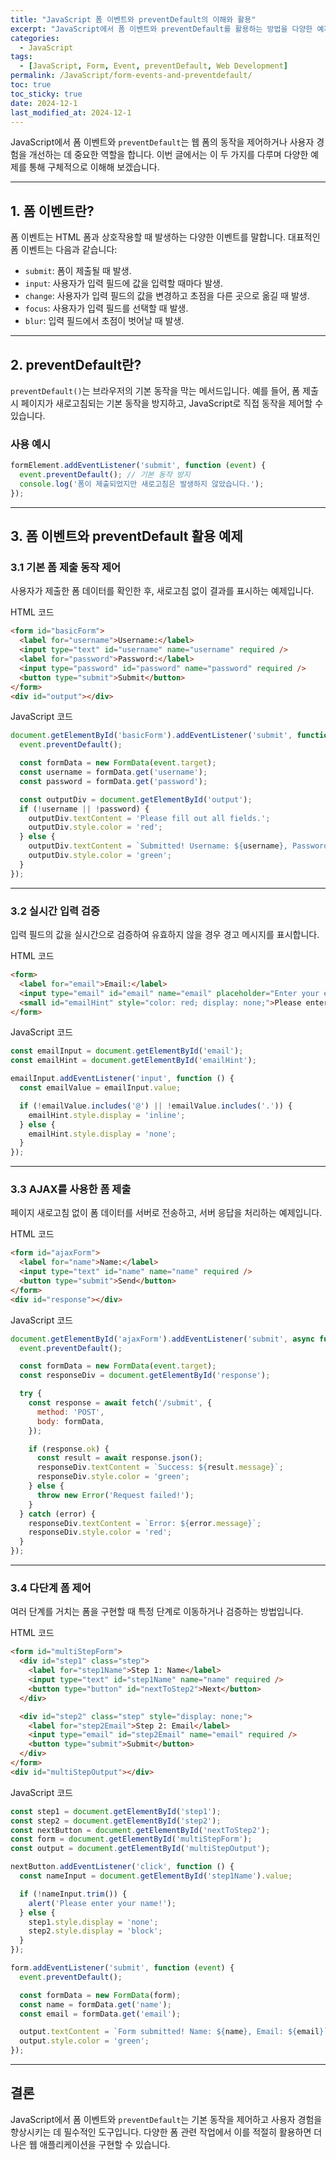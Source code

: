 ```yaml
---
title: "JavaScript 폼 이벤트와 preventDefault의 이해와 활용"
excerpt: "JavaScript에서 폼 이벤트와 preventDefault를 활용하는 방법을 다양한 예제와 함께 알아봅니다."
categories:
  - JavaScript
tags:
  - [JavaScript, Form, Event, preventDefault, Web Development]
permalink: /JavaScript/form-events-and-preventdefault/
toc: true
toc_sticky: true
date: 2024-12-1
last_modified_at: 2024-12-1
---
```


JavaScript에서 폼 이벤트와 `preventDefault`는 웹 폼의 동작을 제어하거나 사용자 경험을 개선하는 데 중요한 역할을 합니다. 이번 글에서는 이 두 가지를 다루며 다양한 예제를 통해 구체적으로 이해해 보겠습니다.

---

## **1. 폼 이벤트란?**
폼 이벤트는 HTML 폼과 상호작용할 때 발생하는 다양한 이벤트를 말합니다. 대표적인 폼 이벤트는 다음과 같습니다:

- `submit`: 폼이 제출될 때 발생.
- `input`: 사용자가 입력 필드에 값을 입력할 때마다 발생.
- `change`: 사용자가 입력 필드의 값을 변경하고 초점을 다른 곳으로 옮길 때 발생.
- `focus`: 사용자가 입력 필드를 선택할 때 발생.
- `blur`: 입력 필드에서 초점이 벗어날 때 발생.

---

## **2. preventDefault란?**
`preventDefault()`는 브라우저의 기본 동작을 막는 메서드입니다. 예를 들어, 폼 제출 시 페이지가 새로고침되는 기본 동작을 방지하고, JavaScript로 직접 동작을 제어할 수 있습니다.

### **사용 예시**
```javascript
formElement.addEventListener('submit', function (event) {
  event.preventDefault(); // 기본 동작 방지
  console.log('폼이 제출되었지만 새로고침은 발생하지 않았습니다.');
});
```

---

## **3. 폼 이벤트와 preventDefault 활용 예제**

### **3.1 기본 폼 제출 동작 제어**
사용자가 제출한 폼 데이터를 확인한 후, 새로고침 없이 결과를 표시하는 예제입니다.

HTML 코드
```html
<form id="basicForm">
  <label for="username">Username:</label>
  <input type="text" id="username" name="username" required />
  <label for="password">Password:</label>
  <input type="password" id="password" name="password" required />
  <button type="submit">Submit</button>
</form>
<div id="output"></div>
```
JavaScript 코드
```javascript
document.getElementById('basicForm').addEventListener('submit', function (event) {
  event.preventDefault();

  const formData = new FormData(event.target);
  const username = formData.get('username');
  const password = formData.get('password');

  const outputDiv = document.getElementById('output');
  if (!username || !password) {
    outputDiv.textContent = 'Please fill out all fields.';
    outputDiv.style.color = 'red';
  } else {
    outputDiv.textContent = `Submitted! Username: ${username}, Password: ${'*'.repeat(password.length)}`;
    outputDiv.style.color = 'green';
  }
});
```

---

### **3.2 실시간 입력 검증**
입력 필드의 값을 실시간으로 검증하여 유효하지 않을 경우 경고 메시지를 표시합니다.

HTML 코드
```html
<form>
  <label for="email">Email:</label>
  <input type="email" id="email" name="email" placeholder="Enter your email" required />
  <small id="emailHint" style="color: red; display: none;">Please enter a valid email address.</small>
</form>
```
JavaScript 코드
```javascript
const emailInput = document.getElementById('email');
const emailHint = document.getElementById('emailHint');

emailInput.addEventListener('input', function () {
  const emailValue = emailInput.value;

  if (!emailValue.includes('@') || !emailValue.includes('.')) {
    emailHint.style.display = 'inline';
  } else {
    emailHint.style.display = 'none';
  }
});
```

---

### **3.3 AJAX를 사용한 폼 제출**
페이지 새로고침 없이 폼 데이터를 서버로 전송하고, 서버 응답을 처리하는 예제입니다.

HTML 코드
```html
<form id="ajaxForm">
  <label for="name">Name:</label>
  <input type="text" id="name" name="name" required />
  <button type="submit">Send</button>
</form>
<div id="response"></div>
```
JavaScript 코드
```javascript
document.getElementById('ajaxForm').addEventListener('submit', async function (event) {
  event.preventDefault();

  const formData = new FormData(event.target);
  const responseDiv = document.getElementById('response');

  try {
    const response = await fetch('/submit', {
      method: 'POST',
      body: formData,
    });

    if (response.ok) {
      const result = await response.json();
      responseDiv.textContent = `Success: ${result.message}`;
      responseDiv.style.color = 'green';
    } else {
      throw new Error('Request failed!');
    }
  } catch (error) {
    responseDiv.textContent = `Error: ${error.message}`;
    responseDiv.style.color = 'red';
  }
});
```

---

### **3.4 다단계 폼 제어**
여러 단계를 거치는 폼을 구현할 때 특정 단계로 이동하거나 검증하는 방법입니다.

HTML 코드
```html
<form id="multiStepForm">
  <div id="step1" class="step">
    <label for="step1Name">Step 1: Name</label>
    <input type="text" id="step1Name" name="name" required />
    <button type="button" id="nextToStep2">Next</button>
  </div>

  <div id="step2" class="step" style="display: none;">
    <label for="step2Email">Step 2: Email</label>
    <input type="email" id="step2Email" name="email" required />
    <button type="submit">Submit</button>
  </div>
</form>
<div id="multiStepOutput"></div>
```
JavaScript 코드
```javascript
const step1 = document.getElementById('step1');
const step2 = document.getElementById('step2');
const nextButton = document.getElementById('nextToStep2');
const form = document.getElementById('multiStepForm');
const output = document.getElementById('multiStepOutput');

nextButton.addEventListener('click', function () {
  const nameInput = document.getElementById('step1Name').value;

  if (!nameInput.trim()) {
    alert('Please enter your name!');
  } else {
    step1.style.display = 'none';
    step2.style.display = 'block';
  }
});

form.addEventListener('submit', function (event) {
  event.preventDefault();

  const formData = new FormData(form);
  const name = formData.get('name');
  const email = formData.get('email');

  output.textContent = `Form submitted! Name: ${name}, Email: ${email}`;
  output.style.color = 'green';
});
```

---

## **결론**
JavaScript에서 폼 이벤트와 `preventDefault`는 기본 동작을 제어하고 사용자 경험을 향상시키는 데 필수적인 도구입니다. 다양한 폼 관련 작업에서 이를 적절히 활용하면 더 나은 웹 애플리케이션을 구현할 수 있습니다.
